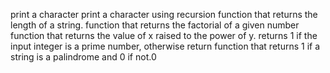 print a character
print a character using recursion
function that returns the length of a string.
function that returns the factorial of a given number
function that returns the value of x raised to the power of y.
 returns 1 if the input integer is a prime number, otherwise return 
function that returns 1 if a string is a palindrome and 0 if not.0
